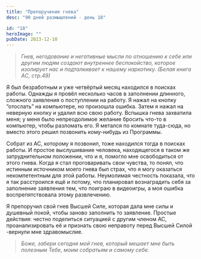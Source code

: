 ```yaml
---
title: "Препоручение гнева"
desc: "90 дней размышлений - день 18"

id: "18"
heroImage: ""
pubDate: 2023-12-10
---
```

> _Гнев, негодование и негативные мысли по отношению к себе или другим людям
> создают внутреннее беспокойство, которое изолирует нас и подталкивает к
> нашему наркотику. (Белая книга АС, стр.49)_

Я был безработным и уже четвёртый месяц находился в поисках работы. Однажды я
провёл несколько часов в заполнении длинного, сложного заявления о поступлении
на работу. Я нажал на кнопку “отослать” на компьютере, но произошла ошибка.
Затем я нажал на неверную кнопку и удалил всю свою работу. Вспышка гнева
захватила меня; у меня было непреодолимое желание бросить что-то в компьютер,
чтобы разломать его. Я метался по комнате туда-сюда, но вместо этого решил
позвонить кому-нибудь из Программы.

Собрат из АС, которому я позвонил, тоже находился тогда в поисках работы. И
простое выслушивание человека, находящегося в таком же затруднительном
положении, что и я, помогло мне освободиться от этого гнева. Когда я стал
проговаривать свои чувства, то понял, что истинным источником моего гнева был
страх, что я могу оказаться некомпетентным для этой работы. Неумолимая
честность показала, что я так расстроился ещё и потому, что планировал
вознаградить себя за заполнение заявления тем, что поиграю в видеоигры, а моя
ошибка воспрепятствовала этому развлечению.

Я препоручил свой гнев Высшей Силе, которая дала мне силы и душевный покой,
чтобы заново заполнить то заявление. Простые действия: честно поделиться
ситуацией с другим членом АС, проанализировать её и признать свою неправоту
перед Высшей Силой -вернули мне здравомыслие.

> _Боже, забери сегодня мой гнев, который мешает мне быть полезным Тебе, моим
> собратьям и самому себе._

